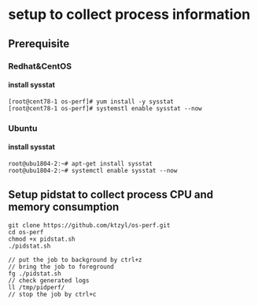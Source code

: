 # setup to collect process information
## Prerequisite
### Redhat&CentOS
#### install sysstat
    [root@cent78-1 os-perf]# yum install -y sysstat
    [root@cent78-1 os-perf]# systemstl enable sysstat --now

### Ubuntu 
#### install sysstat
    root@ubu1804-2:~# apt-get install sysstat
    root@ubu1804-2:~# systemctl enable sysstat --now

## Setup pidstat to collect process CPU and memory consumption

    git clone https://github.com/ktzyl/os-perf.git 
    cd os-perf
    chmod +x pidstat.sh
    ./pidstat.sh

    // put the job to background by ctrl+z
    // bring the job to foreground
    fg ./pidstat.sh
    // check generated logs
    ll /tmp/pidperf/
    // stop the job by ctrl+c
